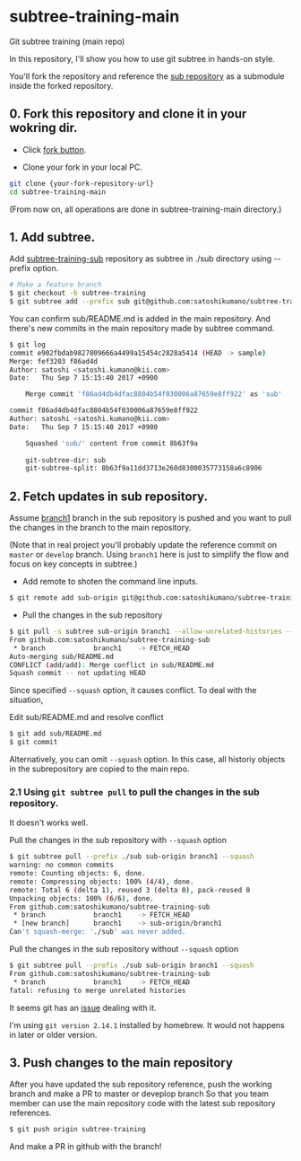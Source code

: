 # subtree-training-main

Git subtree training (main repo)

In this repository, I'll show you how to use git subtree in hands-on style.

You'll fork the repository and reference the [sub repository](https://github.com/satoshikumano/subtree-training-sub)
as a submodule inside the forked repository.

## 0. Fork this repository and clone it in your wokring dir.

- Click [fork button]([https://github.com/satoshikumano/subtree-training-main#fork-destination-box]).

- Clone your fork in your local PC.

```sh
git clone {your-fork-repository-url}
cd subtree-training-main
```

(From now on, all operations are done in subtree-training-main directory.)

## 1. Add subtree.

Add [subtree-training-sub](https://github.com/satoshikumano/subtree-training-sub) repository as subtree in ./sub directory using --prefix option.

```sh
# Make a feature branch
$ git checkout -b subtree-training
$ git subtree add --prefix sub git@github.com:satoshikumano/subtree-training-sub.git master --squash
```

You can confirm sub/README.md is added in the main repository.
And there's new commits in the main repository made by subtree command.

```sh
$ git log
commit e902fbdab9827809666a4499a15454c2828a5414 (HEAD -> sample)
Merge: fef3203 f86ad4d
Author: satoshi <satoshi.kumano@kii.com>
Date:   Thu Sep 7 15:15:40 2017 +0900

    Merge commit 'f86ad4db4dfac8804b54f030006a87659e8ff922' as 'sub'

commit f86ad4db4dfac8804b54f030006a87659e8ff922
Author: satoshi <satoshi.kumano@kii.com>
Date:   Thu Sep 7 15:15:40 2017 +0900

    Squashed 'sub/' content from commit 8b63f9a
    
    git-subtree-dir: sub
    git-subtree-split: 8b63f9a11dd3713e260d8300035773158a6c8906
```

## 2. Fetch updates in sub repository.

Assume [branch1](https://github.com/satoshikumano/subtree-training-sub/tree/branch1) branch in the sub repository is pushed and you want to pull the changes in the branch to the main repository.

(Note that in real project you'll probably update the reference commit on `master` or `develop` branch.
Using `branch1` here is just to simplify the flow and focus on key concepts in subtree.)

- Add remote to shoten the command line inputs.

```sh
$ git remote add sub-origin git@github.com:satoshikumano/subtree-training-sub.git
```

- Pull the changes in the sub repository

```sh
$ git pull -s subtree sub-origin branch1 --allow-unrelated-histories --squash
From github.com:satoshikumano/subtree-training-sub
 * branch            branch1    -> FETCH_HEAD
Auto-merging sub/README.md
CONFLICT (add/add): Merge conflict in sub/README.md
Squash commit -- not updating HEAD
```

Since specified `--squash` option, it causes conflict.
To deal with the situation,

Edit sub/README.md and resolve conflict

```sh
$ git add sub/README.md
$ git commit
```

Alternatively, you can omit `--squash` option.
In this case, all historiy objects in the subrepository are copied to the main repo.

### 2.1 Using `git subtree pull` to pull the changes in the sub repository.

It doesn't works well.

Pull the changes in the sub repository with `--squash` option

```sh
$ git subtree pull --prefix ./sub sub-origin branch1 --squash
warning: no common commits
remote: Counting objects: 6, done.
remote: Compressing objects: 100% (4/4), done.
remote: Total 6 (delta 1), reused 3 (delta 0), pack-reused 0
Unpacking objects: 100% (6/6), done.
From github.com:satoshikumano/subtree-training-sub
 * branch            branch1    -> FETCH_HEAD
 * [new branch]      branch1    -> sub-origin/branch1
Can't squash-merge: './sub' was never added.
```

Pull the changes in the sub repository without `--squash` option

```sh
$ git subtree pull --prefix ./sub sub-origin branch1 --squash
From github.com:satoshikumano/subtree-training-sub
 * branch            branch1    -> FETCH_HEAD
fatal: refusing to merge unrelated histories
```

It seems git has an [issue](https://stackoverflow.com/questions/39281079/git-subtree-error-fatal-refusing-to-merge-unrelated-histories) dealing with it.

I'm using `git version 2.14.1` installed by homebrew.
It would not happens in later or older version.

## 3. Push changes to the main repository

After you have updated the sub repository reference, push the working branch and make a PR to master or deveplop branch
So that you team member can use the main repository code with the latest sub repository references.

```sh
$ git push origin subtree-training
```

And make a PR in github with the branch!
